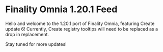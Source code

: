 # Finality Omnia 1.20.1 Feed

Hello and welcome to the 1.20.1 port of Finality Omnia, featuring Create update 6!
Currently, Create registry tooltips will need to be replaced as a drop in replacement.

Stay tuned for more updates!